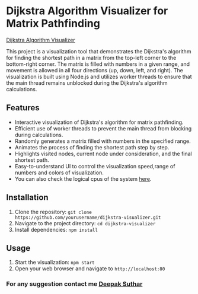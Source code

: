 # Dijkstra Algorithm Visualizer for Matrix Pathfinding

[Dijkstra Algorithm Visualizer](https://dijkstra-visualizer-theta.vercel.app/)

This project is a visualization tool that demonstrates the Dijkstra's algorithm for finding the shortest path in a matrix from the top-left corner to the bottom-right corner. The matrix is filled with numbers in a given range, and movement is allowed in all four directions (up, down, left, and right). The visualization is built using Node.js and utilizes worker threads to ensure that the main thread remains unblocked during the Dijkstra's algorithm calculations.

## Features

- Interactive visualization of Dijkstra's algorithm for matrix pathfinding.
- Efficient use of worker threads to prevent the main thread from blocking during calculations.
- Randomly generates a matrix filled with numbers in the specified range.
- Animates the process of finding the shortest path step by step.
- Highlights visited nodes, current node under consideration, and the final shortest path.
- Easy-to-understand UI to control the visualization speed,range of numbers and colors of visualization.
- You can also check the logical cpus of the system [here](https://dijkstra-visualizer-theta.vercel.app/cpus).


## Installation

1. Clone the repository: `git clone https://github.com/yourusername/dijkstra-visualizer.git`
2. Navigate to the project directory: `cd dijkstra-visualizer`
3. Install dependencies: `npm install`

## Usage

1. Start the visualization: `npm start`
2. Open your web browser and navigate to `http://localhost:80`

### For any suggestion contact me [Deepak Suthar](https://deepaksuthar.vercel.app)
